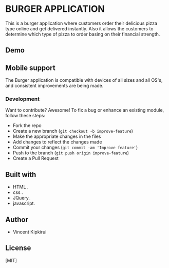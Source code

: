 # BURGER APPLICATION

  This is a burger application  where customers order their delicious pizza type online and get delivered instantly.
  Also it allows the customers to determine which type of pizza to order basing on their financial strength.


## Demo

## Mobile support
The Burger application is compatible with devices of all sizes and all OS's, and consistent improvements are being made.
### Development
Want to contribute? Awesome!
To fix a bug or enhance an existing module, follow these steps:
- Fork the repo
- Create a new branch (`git checkout -b improve-feature`)
- Make the appropriate changes in the files
- Add changes to reflect the changes made
- Commit your changes (`git commit -am 'Improve feature'`)
- Push to the branch (`git push origin improve-feature`)
- Create a Pull Request
## Built with
-  HTML .
-  css .
- JQuery.
- javascript.
## Author
- Vincent Kipkirui
## License
[MIT]
